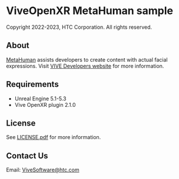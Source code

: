 # ViveOpenXR MetaHuman sample
Copyright 2022-2023, HTC Corporation. All rights reserved.
## About
[MetaHuman](https://www.unrealengine.com/en-US/metahuman) assists developers to create content with actual facial expressions.
Visit [VIVE Developers website](https://developer.vive.com/resources/openxr/unreal/unreal-overview/) for more information.
## Requirements
+	Unreal Engine 5.1-5.3
+	Vive OpenXR plugin 2.1.0
## License
See [LICENSE.pdf](LICENSE.pdf) for more information.
## Contact Us
Email: ViveSoftware@htc.com
